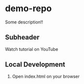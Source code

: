# demo-repo

Some description!!

## Subheader

Watch tutorial on YouTube

## Local Development

1. Open index.html on your browser